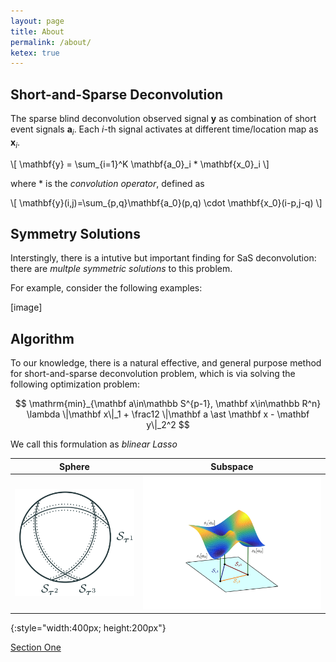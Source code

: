 ```yaml
---
layout: page
title: About
permalink: /about/
ketex: true
---
```


## Short-and-Sparse Deconvolution ##
The sparse blind deconvolution observed signal $\mathbf{y}$ as combination of short event signals $\mathbf{a}_i$. Each $i$-th signal activates at different time/location map as $\mathbf{x}_i$. 

\\[ \mathbf{y} = \sum_{i=1}^K \mathbf{a_0}_i * \mathbf{x_0}_i \\]

where $\ast$ is the *convolution operator*, defined as

\\[ \mathbf{y}(i,j)=\sum_{p,q}\mathbf{a_0}(p,q) \cdot \mathbf{x_0}(i-p,j-q) \\]


## Symmetry Solutions ##
Interstingly, there is a intutive but important finding for SaS deconvolution: there are *multple symmetric solutions* to this problem.

For example, consider the following examples:

[image]



## Algorithm ##
To our knowledge, there is a natural effective, and general purpose method for short-and-sparse deconvolution problem, which is via solving the following optimization problem:

$$ \mathrm{min}_{\mathbf a\in\mathbb S^{p-1}, \mathbf x\in\mathbb R^n} \lambda \|\mathbf x\|_1 + \frac12 \|\mathbf a \ast \mathbf x - \mathbf y\|_2^2 $$
 
We call this formulation as *blinear Lasso*


|            Sphere           |           Subspace          |
|:---------------------------:|:---------------------------:|
| ![](/assets/fig_Staus1.png) | ![](/assets/fig_Staus2.png) | 
{:style="width:400px; height:200px"}






<A href="#heading-section-1">Section One</A>
